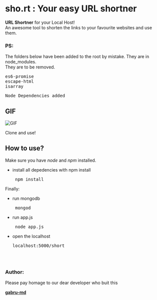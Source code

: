 # sho.rt : Your easy URL shortner


**URL Shortner** for your Local Host!<br>
An awesome tool to shorten the links to your favourite websites and use them.

### PS:
The folders below have been added to the root by mistake. They are in node_modules.<br>They are to be removed.
<pre>es6-promise<br>escape-html<br>isarray</pre>


<pre>Node Dependencies added</pre>
## GIF
![GIF](https://github.com/nsITians/sho.rt/blob/master/init/gif/short.gif?raw=true)

<p> Clone and use! </p>

## How to use?
Make sure you have *node* and *npm* installed.
  <br>
  * install all depedencies with npm install
    <pre> npm install </pre>
 
Finally:
  * run mongodb
      <pre> mongod </pre>
  * run app.js
      <pre> node app.js</pre>
  * open the localhost
      <pre>localhost:5000/short<pre>
      
### Author: 

Please pay homage to our dear developer who buit this

**[gabru-md](https://github.com/gabru-md)**
